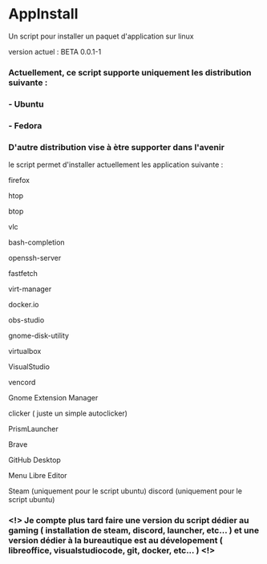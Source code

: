 # AppInstall
Un script pour installer un paquet d'application sur linux

version actuel : BETA 0.0.1-1

### Actuellement, ce script supporte uniquement les distribution suivante :
### - Ubuntu
### - Fedora
### D'autre distribution vise à ètre supporter dans l'avenir

le script permet d'installer actuellement les application suivante :

firefox

htop 

btop

vlc 

bash-completion  

openssh-server  

fastfetch  

virt-manager  

docker.io  

obs-studio  

gnome-disk-utility 

virtualbox

VisualStudio

vencord

Gnome Extension Manager

clicker ( juste un simple autoclicker)

PrismLauncher

Brave

GitHub Desktop

Menu Libre Editor

Steam (uniquement pour le script ubuntu)
discord (uniquement pour le script ubuntu)

### <!> Je compte plus tard faire une version du script dédier au gaming ( installation de steam, discord, launcher, etc... ) et une version dédier à la bureautique est au dévelopement ( libreoffice, visualstudiocode, git, docker, etc... ) <!>
